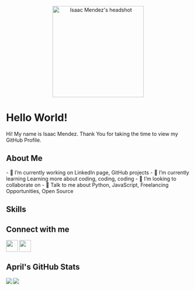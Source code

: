 <div align="center">
	<img width="250px" height = "250px" src="https://media-exp1.licdn.com/dms/image/C4E03AQGm09F29LxXow/profile-displayphoto-shrink_400_400/0/1619792878738?e=1625702400&v=beta&t=nbz3WqvAPwtYF9_tMiMDcv367bUmRZ9qeXVbQGT75Hs" alt="Isaac Mendez's headshot"/>
</div>
    
<h1> Hello World! </h1>
<div size='20px'> Hi! My name is Isaac Mendez. Thank You for taking the time to view my GitHub Profile.</div>
<h2> About Me </h2>
	- 🔭 I’m currently working on LinkedIn page, GitHub projects
	- 🌱 I’m currently learning Learning more about coding, coding, coding 
	- 👯 I’m looking to collaborate on  
	- 💬 Talk to me about Python, JavaScript, Freelancing Opportunities, Open Source 
<h2> Skills </h2>
<!--
<a href= https://github.com/IsaacMendez-work?tab=repositories&q=&type=&language=javascript&sort= > <img width ='32px' src ='https://raw.githubusercontent.com/rahulbanerjee26/githubAboutMeGenerator/main/icons/javascript.svg'> </a>
<a href= https://github.com/IsaacMendez-work?tab=repositories&q=&type=&language=sqlite&sort= > <img width ='32px' src ='https://raw.githubusercontent.com/rahulbanerjee26/githubAboutMeGenerator/main/icons/sqlite.svg'> </a>
<a href= https://github.com/IsaacMendez-work?tab=repositories&q=&type=&language=angularjs&sort= > <img width ='32px' src ='https://raw.githubusercontent.com/rahulbanerjee26/githubAboutMeGenerator/main/icons/angularjs.svg'> </a>
<a href= https://github.com/IsaacMendez-work?tab=repositories&q=&type=&language=html&sort= > <img width ='32px' src ='https://raw.githubusercontent.com/rahulbanerjee26/githubAboutMeGenerator/main/icons/html.svg'> </a>
-->
<h2> Connect with me </h2>
<a href = 'https://www.linkedin.com/in/workisaacmendez'> <img width = '32px' align= 'center' src="https://raw.githubusercontent.com/rahulbanerjee26/githubAboutMeGenerator/main/icons/linked-in-alt.svg"/></a> 
<a href = 'https://www.github.com/IsaacMendez-work'> <img width = '32px' align= 'center' src="https://raw.githubusercontent.com/rahulbanerjee26/githubAboutMeGenerator/main/icons/github.svg"/></a> 
<h2> April's GitHub Stats </h2>
<img align="left" src="https://github-readme-stats.vercel.app/api?username=IsaacMendez-work&count_private=true&show_icons=true&theme=vue" />
<img align="center" src="https://github-readme-stats.vercel.app/api/top-langs/?username=IsaacMendez-work&theme=vue" />

